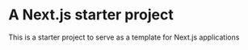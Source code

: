 # A Next.js starter project
This is a starter project to serve as a template for Next.js applications

